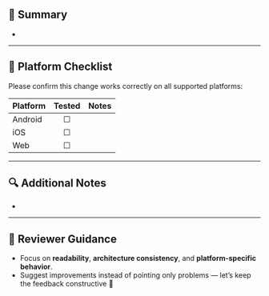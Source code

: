 ## 🧩 Summary

<!-- Explain *what* this PR does and *why*. Keep it short and clear. -->
- 

---

## 📱 Platform Checklist

Please confirm this change works correctly on all supported platforms:

| Platform | Tested | Notes |
|-----------|:------:|-------|
| Android   | ☐ | |
| iOS       | ☐ | |
| Web       | ☐ | |

---

## 🔍 Additional Notes

<!-- Anything else you’d like reviewers to know (technical debt, future improvements, etc.) -->
- 

---

## 🧭 Reviewer Guidance

- Focus on **readability**, **architecture consistency**, and **platform-specific behavior**.
- Suggest improvements instead of pointing only problems — let’s keep the feedback constructive 💪
